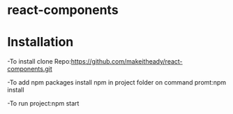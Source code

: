 # react-components

# Installation

-To install clone Repo:https://github.com/makeitheady/react-components.git

-To add npm packages install npm in project folder on command promt:npm install

-To run project:npm start
